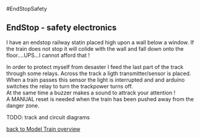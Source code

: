 #EndStopSafety

<!DOCTYPE html>

<head>
</head>
<body>
<h2>EndStop - safety electronics</h2>
<p>I have an endstop railway statin placed high upon a wall below a window. If the train does not stop it will colide with the wall and fall down onto the floor....UPS...I cannot afford that !</p>
<p>In order to protect myself from desaster I feed the last part of the track through some relays. Across the track a ligth transmitter/sensor is placed. When a train passes this sensor the light is interrupted and and arduino switches the relay to turn the trackpower turns off.<br/>
At the same time a buzzer makes a sound to attrack your attention !<br/>
A MANUAL reset is needed when the train has been pushed away from the danger zone.</p>  
<p>TODO: track and circuit diagrams</p>   
<p><a href="../#ModelTrain">back to Model Train overview</a></p> 
</body>
</html>